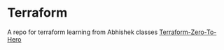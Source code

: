 # Terraform
A repo for terraform learning from Abhishek classes
[Terraform-Zero-To-Hero]([https://duckduckgo.com](https://github.com/iam-veeramalla/terraform-zero-to-hero))
